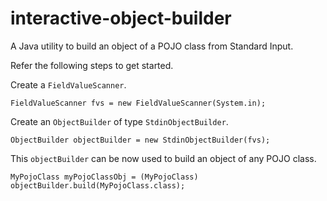 # interactive-object-builder

A Java utility to build an object of a POJO class from Standard Input.

Refer the following steps to get started.

 Create a `FieldValueScanner`. 

    FieldValueScanner fvs = new FieldValueScanner(System.in);

 Create an `ObjectBuilder` of type `StdinObjectBuilder`.

    ObjectBuilder objectBuilder = new StdinObjectBuilder(fvs);

 This `objectBuilder` can be now used to build an object of any POJO class.

    MyPojoClass myPojoClassObj = (MyPojoClass) objectBuilder.build(MyPojoClass.class);
